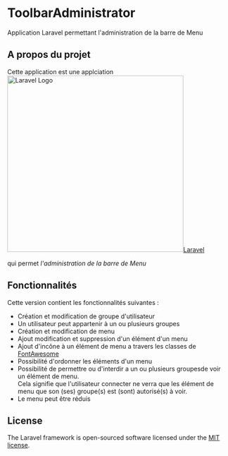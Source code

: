 # ToolbarAdministrator
Application Laravel permettant l'administration de la barre de Menu
## A propos du projet
Cette application est une applciation 
<a href="https://laravel.com" target="_blank"><img src="https://raw.githubusercontent.com/laravel/art/master/logo-lockup/5%20SVG/2%20CMYK/1%20Full%20Color/laravel-logolockup-cmyk-red.svg" width="400" alt="Laravel Logo">Laravel</a>

qui permet <em> l'administration de la barre de Menu</em>
## Fonctionnalités
Cette version contient les fonctionnalités suivantes : 
<ul>
    <li>Création et modification de groupe d'utilisateur</li>
    <li>Un utilisateur peut appartenir à un ou plusieurs groupes</li>
    <li>Création et modification de menu</li>
    <li>Ajout modification et suppression d'un élément d'un menu</li>
    <li>Ajout d'incône à un élément de menu a travers les classes de <a href="https://fontawesome.com/search">FontAwesome</a></li>
    <li>Possibilité d'ordonner les éléments d'un menu</li>
    <li>Possibilité de permettre ou d'interdir a un ou plusieurs groupesde voir un élément de menu.<br>
        Cela signifie que l'utilisateur connecter ne verra que les élément de menu que son (ses) groupe(s) est (sont) autorisé(s) à voir. 
    </li>
    <li>Le menu peut être réduis</li>
</ul>

## License

The Laravel framework is open-sourced software licensed under the [MIT license](https://opensource.org/licenses/MIT).
